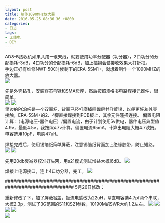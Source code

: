 ```yaml
---
layout: post
title: 制作1090MHz放大器
date: 2016-05-25 08:36:36 +0800
categories:
- 日志
tags:
- 无线电
- DIY
---
```


ADS-B接收机如果共用一根天线，就要使用功率分配器（功分器），2口功分的分配损耗-3dB，4口功分的分配损耗-6dB，加上插损会使接收效果大打折扣。    
手边正好有维修NWT-500时候剩下的ERA-5SM1+，就想着制作一个1090MHZ的放大器。        
![](http://i1328.photobucket.com/albums/w532/xwlogic/1_zpslcomfgcq.jpg)

先是外壳钻孔，安装穿芯电容和SMA母座，然后按照规格书电路焊接元器件，很简单。    
![](http://i1328.photobucket.com/albums/w532/xwlogic/2_zpsqcgompjj.jpg)
![](http://i1328.photobucket.com/albums/w532/xwlogic/IMG_4567_zpsvxpq9vwv.jpg)    
里边的PCB板是一个双面板，背面已经打磨掉阻焊层并且镀锡，以便更好和外壳接触，ERA-5SM+的2、4脚直接焊接到PCB板上，其余元件篷搭连接。
偏置电阻计算：（电源电压-器件电压）/偏置电流，由于计划使用5v供电，器件电压典型值4.9v，最低4.5v，我按照4.7v计算，偏置电流65mA，计算出电阻大概4.7欧姆。电容选用10pF，电感47uH。

焊接完成后，使用锡箔纸简单屏蔽，注意锡箔纸背面加上绝缘胶带，防止短路。
![](http://i1328.photobucket.com/albums/w532/xwlogic/IMG_4571_zpsvjbqokya.jpg) 
![](http://i1328.photobucket.com/albums/w532/xwlogic/IMG_4570_zpsk674xkld.jpg)     

先用20db衰减器校准好失网，用s21模式测试增益大概16dB。
![](http://i1328.photobucket.com/albums/w532/xwlogic/S21_16_05_25%2013_00_03_zps6u4e17au.png)     

焊接上电源接口，连上4口功分器，完工。
![](http://i1328.photobucket.com/albums/w532/xwlogic/IMG_4572_zpsrilytsw6.jpg)     

#################################################################################
5月26日修改：

重新修改了下，加了屏蔽铝盖，扼流电感改为22uH，隔直电容选4.7pf两个串联，大概2.3p，测试了3G范围的S11和S21参数，10190M的SWR大约1.2左右。
![](http://i1328.photobucket.com/albums/w532/xwlogic/IMG_4573_zpsugvr7vnd.jpg) 
![](http://i1328.photobucket.com/albums/w532/xwlogic/IMG_4574_zpsayog3erk.jpg)     
![](http://i1328.photobucket.com/albums/w532/xwlogic/S21_16_05_26%2012_43_22_zpsyhz0qxtq.png) 
![](http://i1328.photobucket.com/albums/w532/xwlogic/S11_Loss_16_05_26%2012_37_19_zpskqzeghnu.png)     
![](http://i1328.photobucket.com/albums/w532/xwlogic/S11_VSWR_16_05_26%2012_37_09_zpslaawky4j.png)     

